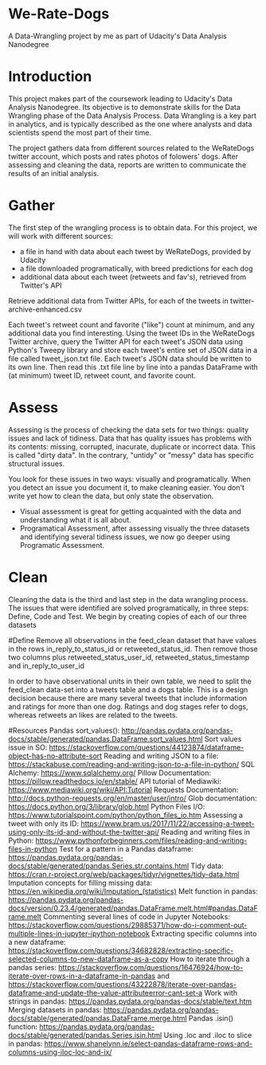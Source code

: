 # We-Rate-Dogs
A Data-Wrangling project by me as part of Udacity's Data Analysis Nanodegree
# Introduction
This project makes part of the coursework leading to Udacity's Data Analysis Nanodegree. Its objective is to demonstrate skills for the Data Wrangling phase of the Data Analysis Process. Data Wrangling is a key part in analytics, and is typically described as the one where analysts and data scientists spend the most part of their time.

The project gathers data from different sources related to the WeRateDogs twitter account, which posts and rates photos of folowers' dogs. After assessing and cleaning the data, reports are written to communicate the results of an initial analysis.
# Gather
The first step of the wrangling process is to obtain data. For this project, we will work with different sources:

- a file in hand with data about each tweet by WeRateDogs, provided by Udacity
- a file downloaded programatically, with breed predictions for each dog
- additional data about each tweet (retweets and fav's), retrieved from Twitter's API

Retrieve additional data from Twitter APIs, for each of the tweets in twitter-archive-enhanced.csv

Each tweet's retweet count and favorite ("like") count at minimum, and any additional data you find interesting. Using the tweet IDs in the WeRateDogs Twitter archive, query the Twitter API for each tweet's JSON data using Python's Tweepy library and store each tweet's entire set of JSON data in a file called tweet_json.txt file. Each tweet's JSON data should be written to its own line. Then read this .txt file line by line into a pandas DataFrame with (at minimum) tweet ID, retweet count, and favorite count.

# Assess
Assessing is the process of checking the data sets for two things: quality issues and lack of tidiness. Data that has quality issues has problems with its contents: missing, corrupted, inacurate, duplicate or incorrect data. This is called "dirty data". In the contrary, "untidy" or "messy" data has specific structural issues.

You look for these issues in two ways: visually and programatically. When you detect an issue you document it, to make cleaning easier. You don't write yet how to clean the data, but only state the observation.

- Visual assessment is great for getting acquainted with the data and understanding what it is all about.
- Programatical Assessment, after assessing visually the three datasets and identifying several tidiness issues, we now go deeper using Programatic Assessment.

# Clean
Cleaning the data is the third and last step in the data wrangling process. The issues that were identified are solved programatically, in three steps: Define, Code and Test. We begin by creating copies of each of our three datasets

#Define
Remove all observations in the feed_clean dataset that have values in the rows in_reply_to_status_id or retweeted_status_id. Then remove those two columns plus retweeted_status_user_id, retweeted_status_timestamp and in_reply_to_user_id

In order to have observational units in their own table, we need to split the feed_clean data-set into a tweets table and a dogs table. This is a design decision because there are many several tweets that include information and ratings for more than one dog. Ratings and dog stages refer to dogs, whereas retweets an likes are related to the tweets.

#Resources
Pandas sort_values(): http://pandas.pydata.org/pandas-docs/stable/generated/pandas.DataFrame.sort_values.html
Sort values issue in SO: https://stackoverflow.com/questions/44123874/dataframe-object-has-no-attribute-sort
Reading and writing JSON to a file: https://stackabuse.com/reading-and-writing-json-to-a-file-in-python/
SQL Alchemy: https://www.sqlalchemy.org/
Pillow Documentation: https://pillow.readthedocs.io/en/stable/
API tutorial of Mediawiki: https://www.mediawiki.org/wiki/API:Tutorial
Requests Documentation: http://docs.python-requests.org/en/master/user/intro/
Glob documentation: https://docs.python.org/3/library/glob.html
Python Files I/O: https://www.tutorialspoint.com/python/python_files_io.htm
Assessing a tweet with only its ID: https://www.bram.us/2017/11/22/accessing-a-tweet-using-only-its-id-and-without-the-twitter-api/
Reading and writing files in Python: https://www.pythonforbeginners.com/files/reading-and-writing-files-in-python
Test for a pattern in a Pandas dataframe: https://pandas.pydata.org/pandas-docs/stable/generated/pandas.Series.str.contains.html
Tidy data: https://cran.r-project.org/web/packages/tidyr/vignettes/tidy-data.html
Imputation concepts for filling missing data: https://en.wikipedia.org/wiki/Imputation_(statistics)
Melt function in pandas: https://pandas.pydata.org/pandas-docs/version/0.23.4/generated/pandas.DataFrame.melt.html#pandas.DataFrame.melt
Commenting several lines of code in Jupyter Notebooks: https://stackoverflow.com/questions/29885371/how-do-i-comment-out-multiple-lines-in-jupyter-ipython-notebook
Extracting specific columns into a new dataframe: https://stackoverflow.com/questions/34682828/extracting-specific-selected-columns-to-new-dataframe-as-a-copy
How to iterate through a pandas series: https://stackoverflow.com/questions/16476924/how-to-iterate-over-rows-in-a-dataframe-in-pandas and https://stackoverflow.com/questions/43222878/iterate-over-pandas-dataframe-and-update-the-value-attributeerror-cant-set-a
Work with strings in pandas: https://pandas.pydata.org/pandas-docs/stable/text.htm
Merging datasets in pandas: https://pandas.pydata.org/pandas-docs/stable/generated/pandas.DataFrame.merge.html
Pandas .isin() function: https://pandas.pydata.org/pandas-docs/stable/generated/pandas.Series.isin.html
Using .loc and .iloc to slice in pandas: https://www.shanelynn.ie/select-pandas-dataframe-rows-and-columns-using-iloc-loc-and-ix/

